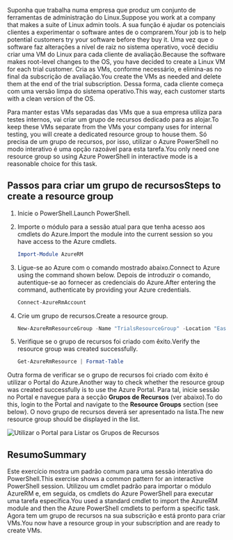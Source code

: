 <span data-ttu-id="bb270-101">Suponha que trabalha numa empresa que produz um conjunto de ferramentas de administração do Linux.</span><span class="sxs-lookup"><span data-stu-id="bb270-101">Suppose you work at a company that makes a suite of Linux admin tools.</span></span> <span data-ttu-id="bb270-102">A sua função é ajudar os potenciais clientes a experimentar o software antes de o comprarem.</span><span class="sxs-lookup"><span data-stu-id="bb270-102">Your job is to help potential customers try your software before they buy it.</span></span> <span data-ttu-id="bb270-103">Uma vez que o software faz alterações a nível de raiz no sistema operativo, você decidiu criar uma VM do Linux para cada cliente de avaliação.</span><span class="sxs-lookup"><span data-stu-id="bb270-103">Because the software makes root-level changes to the OS, you have decided to create a Linux VM for each trial customer.</span></span> <span data-ttu-id="bb270-104">Cria as VMs, conforme necessário, e elimina-as no final da subscrição de avaliação.</span><span class="sxs-lookup"><span data-stu-id="bb270-104">You create the VMs as needed and delete them at the end of the trial subscription.</span></span> <span data-ttu-id="bb270-105">Dessa forma, cada cliente começa com uma versão limpa do sistema operativo.</span><span class="sxs-lookup"><span data-stu-id="bb270-105">This way, each customer starts with a clean version of the OS.</span></span> 

<span data-ttu-id="bb270-106">Para manter estas VMs separadas das VMs que a sua empresa utiliza para testes internos, vai criar um grupo de recursos dedicado para as alojar.</span><span class="sxs-lookup"><span data-stu-id="bb270-106">To keep these VMs separate from the VMs your company uses for internal testing, you will create a dedicated resource group to house them.</span></span> <span data-ttu-id="bb270-107">Só precisa de um grupo de recursos, por isso, utilizar o Azure PowerShell no modo interativo é uma opção razoável para esta tarefa.</span><span class="sxs-lookup"><span data-stu-id="bb270-107">You only need one resource group so using Azure PowerShell in interactive mode is a reasonable choice for this task.</span></span>

## <a name="steps-to-create-a-resource-group"></a><span data-ttu-id="bb270-108">Passos para criar um grupo de recursos</span><span class="sxs-lookup"><span data-stu-id="bb270-108">Steps to create a resource group</span></span>

1. <span data-ttu-id="bb270-109">Inicie o PowerShell.</span><span class="sxs-lookup"><span data-stu-id="bb270-109">Launch PowerShell.</span></span>

1. <span data-ttu-id="bb270-110">Importe o módulo para a sessão atual para que tenha acesso aos cmdlets do Azure.</span><span class="sxs-lookup"><span data-stu-id="bb270-110">Import the module into the current session so you have access to the Azure cmdlets.</span></span>

   ```powershell
   Import-Module AzureRM
   ```

1. <span data-ttu-id="bb270-111">Ligue-se ao Azure com o comando mostrado abaixo.</span><span class="sxs-lookup"><span data-stu-id="bb270-111">Connect to Azure using the command shown below.</span></span> <span data-ttu-id="bb270-112">Depois de introduzir o comando, autentique-se ao fornecer as credenciais do Azure.</span><span class="sxs-lookup"><span data-stu-id="bb270-112">After entering the command, authenticate by providing your Azure credentials.</span></span>

   ```powershell
   Connect-AzureRmAccount
   ```

1. <span data-ttu-id="bb270-113">Crie um grupo de recursos.</span><span class="sxs-lookup"><span data-stu-id="bb270-113">Create a resource group.</span></span>

    ```powershell
    New-AzureRmResourceGroup -Name "TrialsResourceGroup" -Location "East US"
    ```

1. <span data-ttu-id="bb270-114">Verifique se o grupo de recursos foi criado com êxito.</span><span class="sxs-lookup"><span data-stu-id="bb270-114">Verify the resource group was created successfully.</span></span>

    ```powershell
    Get-AzureRmResource | Format-Table
    ```
<span data-ttu-id="bb270-115">Outra forma de verificar se o grupo de recursos foi criado com êxito é utilizar o Portal do Azure.</span><span class="sxs-lookup"><span data-stu-id="bb270-115">Another way to check whether the resource group was created successfully is to use the Azure Portal.</span></span> <span data-ttu-id="bb270-116">Para tal, inicie sessão no Portal e navegue para a secção **Grupos de Recursos** (ver abaixo).</span><span class="sxs-lookup"><span data-stu-id="bb270-116">To do this, login to the Portal and navigate to the **Resource Groups** section (see below).</span></span> <span data-ttu-id="bb270-117">O novo grupo de recursos deverá ser apresentado na lista.</span><span class="sxs-lookup"><span data-stu-id="bb270-117">The new resource group should be displayed in the list.</span></span>

![Utilizar o Portal para Listar os Grupos de Recursos](../media-drafts/6-listing-resource-groups.png)

## <a name="summary"></a><span data-ttu-id="bb270-119">Resumo</span><span class="sxs-lookup"><span data-stu-id="bb270-119">Summary</span></span>
<span data-ttu-id="bb270-120">Este exercício mostra um padrão comum para uma sessão interativa do PowerShell.</span><span class="sxs-lookup"><span data-stu-id="bb270-120">This exercise shows a common pattern for an interactive PowerShell session.</span></span> <span data-ttu-id="bb270-121">Utilizou um cmdlet padrão para importar o módulo AzureRM e, em seguida, os cmdlets do Azure PowerShell para executar uma tarefa específica.</span><span class="sxs-lookup"><span data-stu-id="bb270-121">You used a standard cmdlet to import the AzureRM module and then the Azure PowerShell cmdlets to perform a specific task.</span></span> <span data-ttu-id="bb270-122">Agora tem um grupo de recursos na sua subscrição e está pronto para criar VMs.</span><span class="sxs-lookup"><span data-stu-id="bb270-122">You now have a resource group in your subscription and are ready to create VMs.</span></span>